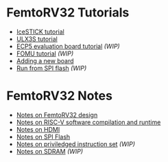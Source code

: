 FemtoRV32 Tutorials
===================

- [IceSTICK tutorial](IceStick.md)
- [ULX3S tutorial](ULX3S.md)
- [ECP5 evaluation board tutorial](ECP5_EVN.md) _(WIP)_
- [FOMU tutorial](FOMU.md) _(WIP)_
- [Adding a new board](newboard.md)
- [Run from SPI flash](https://github.com/BrunoLevy/learn-fpga/blob/master/FemtoRV/FIRMWARE/SPI_FLASH/README.md) _(WIP)_

FemtoRV32 Notes
===============

- [Notes on FemtoRV32 design](DESIGN/FemtoRV32.md)
- [Notes on RISC-V software compilation and runtime](software.md)
- [Notes on HDMI](HDMI.md) 
- [Notes on SPI Flash](spi_flash.md)
- [Notes on priviledged instruction set](priviledged.md) _(WIP)_
- [Notes on SDRAM](SDRAM.md) _(WIP)_